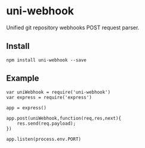 # uni-webhook

Unified git repository webhooks POST request parser.

## Install

`npm install uni-webhook --save`

## Example

```
var uniWebhook = require('uni-webhook')
var express = require('express')

app = express()

app.post(uniWebhook,function(req,res,next){
    res.send(req.payload);
})

app.listen(process.env.PORT)
```